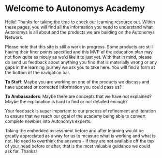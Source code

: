 # Welcome to Autonomys Academy

Hello! Thanks for taking the time to check our learning resource out. Within these pages, you will find all the information you need to understand what Autonomys is all about and the products we are building on the Autonomys Network.

Please note that this site is still a work in progress. Some products are still having their finer points specified and this MVP of the education plan may not flow quite as nicely as we'd like it to just yet. With that in mind, please do send us feedback about anything you find that is materially wrong or any gaps in the learning journey we ask you to take here. You will find a form at the bottom of the navigation bar.

**To Staff**: Maybe you are working on one of the products we discuss and have updated or corrected information you could pass us?

**To Ambassadors**: Maybe there are concepts that we have not explained? Maybe the explanation is hard to find or not detailed enough?

Your feedback is super important to our process of refinement and iteration to ensure that we reach our goal of the academy being able to convert complete newbies into Autonomys experts.

Taking the embedded assessment before and after learning would be greatly appreciated as a way for us to measure what is working and what is not. No need to overthink the answers - if they are not available off the top of your head before or after, that is the most valuable guidance we could ask for. Thanks!
